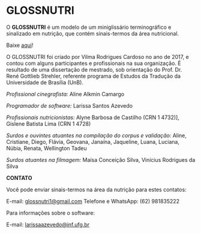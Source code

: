 # GLOSSNUTRI

O **GLOSSNUTRI** é um modelo de um miniglissário terminográfico e sinalizado em nutrição, que contém sinais-termos da área nutricional.

Baixe [aqui](https://github.com/laazevedo/GLOSSNUTRI/releases)! 

O GLOSSNUTRI foi criado por Vilma Rodrigues Cardoso no ano de 2017, e contou
com alguns participantes e profissionais na sua organização. É resultado de uma
dissertação de mestrado, sob orientação do Prof. Dr. René Gottlieb Strehler, referente
programa de Estudos da Tradução da Universidade de Brasília (UnB).

*Profissional cinegrafista:*
Aline Alkmin Camargo

*Programador de software:*
Larissa Santos Azevedo

*Profissionais nutricionistas:*
Alyne Barbosa de Castilho (CRN 1 4732)],
Gislene Batista Lima (CRN 1 4728)

*Surdos e ouvintes atuantes na compilação do corpus e validação:*
Aline,
Cristiane,
Diego,
Flávia,
Geovana,
Janaína,
Jaqueline,
Luana,
Luciana,
Núbia,
Renata,
Wellington Tadeu

*Surdos atuantes na filmagem:*
Maísa Conceição Silva,
Vinícius Rodrigues da Silva

**CONTATO**

Você pode enviar sinais-termos na área da nutrição para estes contatos:

E-mail: glossnutri1@gmail.com
Telefone e WhatsApp: (62) 981835222

Para informações sobre o software:

E-mail: larissaazevedo@inf.ufg.br
